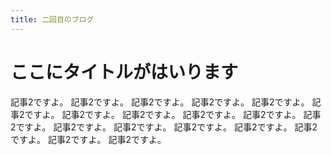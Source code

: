 ```yaml
---
title: 二回目のブログ
---
```


# ここにタイトルがはいります

記事2ですよ。
記事2ですよ。
記事2ですよ。
記事2ですよ。
記事2ですよ。
記事2ですよ。
記事2ですよ。
記事2ですよ。
記事2ですよ。
記事2ですよ。
記事2ですよ。
記事2ですよ。
記事2ですよ。
記事2ですよ。
記事2ですよ。
記事2ですよ。
記事2ですよ。
記事2ですよ。
